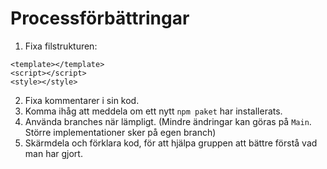 # Processförbättringar

1. Fixa filstrukturen:
```vue
<template></template>
<script></script>
<style></style>
```
2. Fixa kommentarer i sin kod.
3. Komma ihåg att meddela om ett nytt `npm paket` har installerats.
4. Använda branches när lämpligt. (Mindre ändringar kan göras på `Main`. Större implementationer sker på egen branch)
5. Skärmdela och förklara kod, för att hjälpa gruppen att bättre förstå vad man har gjort.
